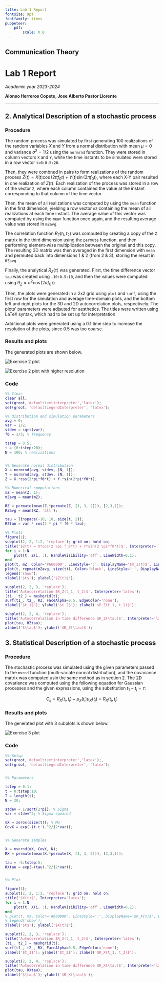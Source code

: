 ```yaml
---
title: Lab 1 Report
fontsize: 9pt
fontfamily: times
puppeteer:
    pdf:
        scale: 0.8
---
```


## Communication Theory

# Lab 1 Report

*Academic year 2023-2024*  

**Alonso Herreros Copete, Jose Alberto Pastor Llorente**

---

## 2. Analytical Description of a stochastic process

### Procedure

The random process was simulated by first generating 100 realizations of the random variables $X$ and $Y$ from
a normal distribution with mean $\mu = 0$ and variance $\sigma^2 = 1/2$ using the `normrnd` function. They
were stored in column vectors `X` and `Y`, white the time instants to be simulated were stored in a row vector
`t=0:0.5:20`.

Then, they were combned in pairs to form realizations of the random process $Z(t) = X(t) \cos(2\pi f_0 t) +
Y(t) \sin(2\pi f_0 t)$, where each X-Y pair resulted in one realization of $Z(t)$. Each realization of the
process was stored in a row of the vector `Z`, where each column contained the value at the instant
corresponding to that column of the time vector.

Then, the mean of all realizations was computed by using the `mean` function in the first dimension, yielding
a row vector `mZ` containing the mean of all realizations at each time instant. The average value of this
vector was computed by using the `mean` function once again, and the resulting average value was stored in
`mZavg`.

The correlation function $R_Z(t_1, t_2)$ was computed by creating a copy of the `Z` matrix in the third
dimension using the `permute` function, and then performing element-wise multiplication between the original
and this copy. The resulting 3D matrix was then averaged in the first dimension with `mean` and permuted back
into dimensions 1 & 2 (from 2 & 3), storing the result in `RZavg`.

Finally, the analytical $R_Z(\tau)$ was generated. First, the time difference vector `tau` was created using
`-10:0.5:10`, and then the values were computed using $R_Z = \sigma^2 \cos(2 \pi f_0 \tau)$

Then, the plots were generated in a 2x2 grid using `plot` and `surf`, using the first row for the simulation
and average time-domain plots, and the bottom left and right plots for the 3D and 2D autocorrelation plots,
respectively. The plots' parameters were adjsuted for aesthetics. The titles were written using LaTeX
syntax, which had to be set up for interpretation.

Additional plots were generated using a 0.1 time step to increase the resolution of the plots, since 0.5 was
too coarse.

### Results and plots

The generated plots are shown below.

![Exercise 2 plot](figures/Exercise2.svg)

![Exercise 2 plot with higher resolution](figures/Exercise2_hr.svg)

### Code

```Matlab
%% Clear
clear all;
set(groot,'defaulttextinterpreter','latex');  
set(groot, 'defaultLegendInterpreter', 'latex');

%% Distribution and simulation parameters
avg = 0;
var = 1/2;
stdev = sqrt(var);
f0 = 1/3; % frequency

tstep = 0.5;
t = (0:tstep:20);
N = 100; % realizations


%% Generate normal distribution
X = normrnd(avg, stdev, [N, 1]);
Y = normrnd(avg, stdev, [N, 1]);
Z = X.*cos(2*pi*f0*t) + Y.*sin(2*pi*f0*t);

%% Numerical computations
mZ = mean(Z, 1);
mZavg = mean(mZ);

RZ = permute(mean(Z.*permute(Z, [1, 3, 2])), [2,3,1]);
RZavg = mean(RZ, 'all');

tau = linspace(-10, 10, size(t, 2));
RZtau = var * cos(2 * pi * f0 * tau);

%% Plots
figure(1);
subplot(2, 2, 1:2, 'replace'); grid on; hold on;
title('$Z(t) = X*cos(2 \pi f_0*t) + Y*sin(2 \pi*f0*t)$', Interpreter='latex');
for i = 1:N
    plot(t, Z(i, :), HandleVisibility='off', LineWidth=0.1);
end
plot(t, mZ, Color='#660000', LineStyle=':', DisplayName='$m_Z(t)$', LineWidth=1.8);
plot(t, repmat(mZavg, size(t)), Color='black', LineStyle=':', DisplayName='$\hat{m}_Z(t)$', LineWidth=1.8);
legend('show');
xlabel('$t$'); ylabel('$Z(t)$');

subplot(2, 2, 3, 'replace');
title('Autocorrelation $R_Z(t_1, t_2)$', Interpreter='latex');
[t1_, t2_] = meshgrid(t);
surf(t1_, t2_, RZ, FaceAlpha=0.5, EdgeColor='none');
xlabel('$t_1$'); ylabel('$t_2$'); zlabel('$R_Z(t_1, t_2)$');

subplot(2, 2, 4, 'replace');
title('Autocorrelation in time difference $R_Z(\tau)$', Interpreter='latex');
plot(tau, RZtau);
xlabel('$\tau$'); ylabel('$R_Z(\tau)$');
```

## 3. Statistical Description of a stochastic process

### Procedure

The stochastic process was simulated using the given parameters passed to the `mvrnd` function (multi-variate
normal distribution), and the covariance matrix was computed usin the same method as in section 2. The 2D
covariance was computed using the following equation for Gaussian processes and the given expressions, using
the substitution $t_1 - t_j = \tau$:

$$
C_{ij} = R_X(t_i, t_j) - \mu_X(t_i) \mu_X(t_j) = R_X(t_i, t_j)
$$

### Results and plots

The generated plot with 3 subplots is shown below.

![Exercise 3 plot](figures/Exercise3.svg)

### Code

```Matlab
%% Setup
set(groot,'defaulttextinterpreter','latex');,
set(groot, 'defaultLegendInterpreter', 'latex');


%% Parameters

tstep = 0.1;
t = 0:tstep:10;
T = length(t);
N = 20;

stdev = 1/sqrt(2*pi); % Sigma
var = stdev^2; % Sigma squared

mX = zeros(size(t)); % Mu
CovX = exp(-(t-t').^2/(2*var));


%% Generate samples

X = mvnrnd(mX, CovX, N);
RX = permute(mean(X.*permute(X, [1, 3, 2])), [2,3,1]);

tau = -5:tstep:5;
RXtau = exp(-(tau).^2/(2*var)); 


%% Plot

figure(1);
subplot(2, 2, 1:2, 'replace'); grid on; hold on;
title('$X(t)$', Interpreter='latex');
for i = 1:N
    plot(t, X(i, :), HandleVisibility='off', LineWidth=0.1);
end
% plot(t, mX, Color='#660000', LineStyle=':', DisplayName='$m_X(t)$', LineWidth=1.6);
% legend('show');
xlabel('$t$'); ylabel('$X(t)$');

subplot(2, 2, 3, 'replace');
title('Autocorrelation $R_X(t_1, t_2)$', Interpreter='latex');
[t1_, t2_] = meshgrid(t);
surf(t1_, t2_, RX, FaceAlpha=0.5, EdgeColor='none');
xlabel('$t_1$'); ylabel('$t_2$'); zlabel('$R_X(t_1, t_2)$');

subplot(2, 2, 4, 'replace');
title('Autocorrelation in time difference $R_X(\tau)$', Interpreter='latex');
plot(tau, RXtau);
xlabel('$\tau$'); ylabel('$R_X(\tau)$');
```
